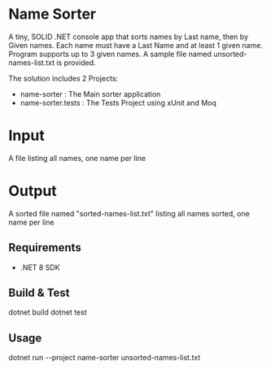 # Name Sorter

A tiny, SOLID .NET console app that sorts names by Last name, then by Given names.
Each name must have a Last Name and at least 1 given name.
Program supports up to 3 given names.
A sample file named unsorted-names-list.txt is provided.

The solution includes 2 Projects:
- name-sorter : The Main sorter application
- name-sorter.tests : The Tests Project using xUnit and Moq

# Input
A file listing all names, one name per line

# Output
A sorted file named "sorted-names-list.txt" listing all names sorted, one name per line

## Requirements
- .NET 8 SDK

## Build & Test
dotnet build
dotnet test

## Usage
dotnet run --project name-sorter unsorted-names-list.txt